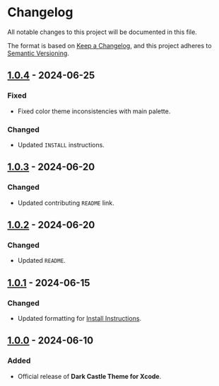 # Changelog

All notable changes to this project will be documented in this file.

The format is based on [Keep a Changelog](https://keepachangelog.com/en/1.1.0/),
and this project adheres to [Semantic Versioning](https://semver.org/spec/v2.0.0.html).

## [1.0.4] - 2024-06-25

### Fixed

- Fixed color theme inconsistencies with main palette.

### Changed

- Updated `INSTALL` instructions.

## [1.0.3] - 2024-06-20

### Changed

- Updated contributing `README` link.

## [1.0.2] - 2024-06-20

### Changed

- Updated `README`.

## [1.0.1] - 2024-06-15

### Changed

- Updated formatting for [Install Instructions](../INSTALL.md).

## [1.0.0] - 2024-06-10

### Added

- Official release of **Dark Castle Theme for Xcode**.

[1.0.4]: https://github.com/scottgriv/Dark-Castle-Xcode/compare/v1.0.3...v1.0.4
[1.0.3]: https://github.com/scottgriv/Dark-Castle-Xcode/compare/v1.0.2...v1.0.3
[1.0.2]: https://github.com/scottgriv/Dark-Castle-Xcode/compare/v1.0.1...v1.0.2
[1.0.1]: https://github.com/scottgriv/Dark-Castle-Xcode/compare/v1.0.0...v1.0.1
[1.0.0]: https://github.com/scottgriv/Dark-Castle-Xcode/releases/tag/v1.0.0

